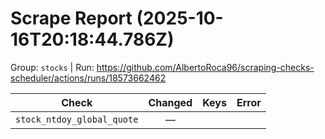# Scrape Report (2025-10-16T20:18:44.786Z)

Group: `stocks`  |  Run: https://github.com/AlbertoRoca96/scraping-checks-scheduler/actions/runs/18573662462

| Check | Changed | Keys | Error |
|---|:---:|:--|:--|
| `stock_ntdoy_global_quote` | — |  |  |

